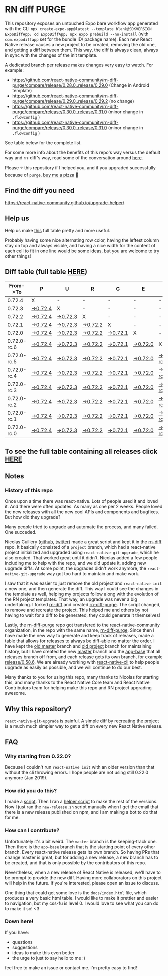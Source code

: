 # RN diff PURGE

This repository exposes an untouched Expo bare workflow app generated with the CLI
`npx create-expo-app@latest --template blank@SDKVERSION ExpoDiffApp; cd ExpoDiffApp; npx expo prebuild --no-install` (with `com.expodiffapp` set for the bundle ID/ package name). Each new React Native release causes a new project to be created, removing the old one, and getting a diff between them. This way, the diff is always clean, always in sync with the changes of the init template.

A dedicated branch per release makes changes very easy
to watch. For example:

* https://github.com/react-native-community/rn-diff-purge/compare/release/0.28.0..release/0.29.0
(Change in Android template)
* https://github.com/react-native-community/rn-diff-purge/compare/release/0.29.0..release/0.29.2
(no change)
* https://github.com/react-native-community/rn-diff-purge/compare/release/0.30.0..release/0.31.0
(minor change in `.flowconfig` )
* https://github.com/react-native-community/rn-diff-purge/compare/release/0.30.0..release/0.31.0
(minor change in `.flowconfig` )

See table below for the complete list.

For some more info about the benefits of this repo's way versus the default way and rn-diff's way, read some of the conversation around [here](https://github.com/react-native-community/discussions-and-proposals/issues/68#issuecomment-452227478).

Please :star: this repository if I helped you, and if you upgraded successfully because of `purge`, [buy me a pizza](https://www.buymeacoffee.com/pvinis) :pizza:

## Find the diff you need
https://react-native-community.github.io/upgrade-helper/

## Help us
Help us make [this](https://react-native-community.github.io/rn-diff-purge) full table pretty and more useful.

Probably having some nice alternating row color, having the leftest column stay on top and always visible, and having a nice width for the content of each cell to fit in one line would be some ideas, but you are welcome to try other things!

## Diff table (full table [HERE](https://react-native-community.github.io/rn-diff-purge/))

| From->To    | P                                                                                                               | U                                                                                                               | R                                                                                                               | G                                                                                                               | E                                                                                                               |                                                                                                                           | T                                                                                                                         | I                                                                                                                         | M                                                                                                                         | E                                                                                                                         | !                                                                                                                         | ! |
| ----------- | --------------------------------------------------------------------------------------------------------------- | --------------------------------------------------------------------------------------------------------------- | --------------------------------------------------------------------------------------------------------------- | --------------------------------------------------------------------------------------------------------------- | --------------------------------------------------------------------------------------------------------------- | ------------------------------------------------------------------------------------------------------------------------- | ------------------------------------------------------------------------------------------------------------------------- | ------------------------------------------------------------------------------------------------------------------------- | ------------------------------------------------------------------------------------------------------------------------- | ------------------------------------------------------------------------------------------------------------------------- | ------------------------------------------------------------------------------------------------------------------------- | - |
| 0.72.4      | X                                                                                                               | -                                                                                                               | -                                                                                                               | -                                                                                                               | -                                                                                                               | -                                                                                                                         | -                                                                                                                         | -                                                                                                                         | -                                                                                                                         | -                                                                                                                         | -                                                                                                                         | - |
| 0.72.3      | [->0.72.4](https://github.com/react-native-community/rn-diff-purge/compare/release/0.72.3..release/0.72.4)      | X                                                                                                               | -                                                                                                               | -                                                                                                               | -                                                                                                               | -                                                                                                                         | -                                                                                                                         | -                                                                                                                         | -                                                                                                                         | -                                                                                                                         | -                                                                                                                         | - |
| 0.72.2      | [->0.72.4](https://github.com/react-native-community/rn-diff-purge/compare/release/0.72.2..release/0.72.4)      | [->0.72.3](https://github.com/react-native-community/rn-diff-purge/compare/release/0.72.2..release/0.72.3)      | X                                                                                                               | -                                                                                                               | -                                                                                                               | -                                                                                                                         | -                                                                                                                         | -                                                                                                                         | -                                                                                                                         | -                                                                                                                         | -                                                                                                                         | - |
| 0.72.1      | [->0.72.4](https://github.com/react-native-community/rn-diff-purge/compare/release/0.72.1..release/0.72.4)      | [->0.72.3](https://github.com/react-native-community/rn-diff-purge/compare/release/0.72.1..release/0.72.3)      | [->0.72.2](https://github.com/react-native-community/rn-diff-purge/compare/release/0.72.1..release/0.72.2)      | X                                                                                                               | -                                                                                                               | -                                                                                                                         | -                                                                                                                         | -                                                                                                                         | -                                                                                                                         | -                                                                                                                         | -                                                                                                                         | - |
| 0.72.0      | [->0.72.4](https://github.com/react-native-community/rn-diff-purge/compare/release/0.72.0..release/0.72.4)      | [->0.72.3](https://github.com/react-native-community/rn-diff-purge/compare/release/0.72.0..release/0.72.3)      | [->0.72.2](https://github.com/react-native-community/rn-diff-purge/compare/release/0.72.0..release/0.72.2)      | [->0.72.1](https://github.com/react-native-community/rn-diff-purge/compare/release/0.72.0..release/0.72.1)      | X                                                                                                               | -                                                                                                                         | -                                                                                                                         | -                                                                                                                         | -                                                                                                                         | -                                                                                                                         | -                                                                                                                         | - |
| 0.72.0-rc.6 | [->0.72.4](https://github.com/react-native-community/rn-diff-purge/compare/release/0.72.0-rc.6..release/0.72.4) | [->0.72.3](https://github.com/react-native-community/rn-diff-purge/compare/release/0.72.0-rc.6..release/0.72.3) | [->0.72.2](https://github.com/react-native-community/rn-diff-purge/compare/release/0.72.0-rc.6..release/0.72.2) | [->0.72.1](https://github.com/react-native-community/rn-diff-purge/compare/release/0.72.0-rc.6..release/0.72.1) | [->0.72.0](https://github.com/react-native-community/rn-diff-purge/compare/release/0.72.0-rc.6..release/0.72.0) | X                                                                                                                         | -                                                                                                                         | -                                                                                                                         | -                                                                                                                         | -                                                                                                                         | -                                                                                                                         | - |
| 0.72.0-rc.5 | [->0.72.4](https://github.com/react-native-community/rn-diff-purge/compare/release/0.72.0-rc.5..release/0.72.4) | [->0.72.3](https://github.com/react-native-community/rn-diff-purge/compare/release/0.72.0-rc.5..release/0.72.3) | [->0.72.2](https://github.com/react-native-community/rn-diff-purge/compare/release/0.72.0-rc.5..release/0.72.2) | [->0.72.1](https://github.com/react-native-community/rn-diff-purge/compare/release/0.72.0-rc.5..release/0.72.1) | [->0.72.0](https://github.com/react-native-community/rn-diff-purge/compare/release/0.72.0-rc.5..release/0.72.0) | [->0.72.0-rc.6](https://github.com/react-native-community/rn-diff-purge/compare/release/0.72.0-rc.5..release/0.72.0-rc.6) | X                                                                                                                         | -                                                                                                                         | -                                                                                                                         | -                                                                                                                         | -                                                                                                                         | - |
| 0.72.0-rc.4 | [->0.72.4](https://github.com/react-native-community/rn-diff-purge/compare/release/0.72.0-rc.4..release/0.72.4) | [->0.72.3](https://github.com/react-native-community/rn-diff-purge/compare/release/0.72.0-rc.4..release/0.72.3) | [->0.72.2](https://github.com/react-native-community/rn-diff-purge/compare/release/0.72.0-rc.4..release/0.72.2) | [->0.72.1](https://github.com/react-native-community/rn-diff-purge/compare/release/0.72.0-rc.4..release/0.72.1) | [->0.72.0](https://github.com/react-native-community/rn-diff-purge/compare/release/0.72.0-rc.4..release/0.72.0) | [->0.72.0-rc.6](https://github.com/react-native-community/rn-diff-purge/compare/release/0.72.0-rc.4..release/0.72.0-rc.6) | [->0.72.0-rc.5](https://github.com/react-native-community/rn-diff-purge/compare/release/0.72.0-rc.4..release/0.72.0-rc.5) | X                                                                                                                         | -                                                                                                                         | -                                                                                                                         | -                                                                                                                         | - |
| 0.72.0-rc.3 | [->0.72.4](https://github.com/react-native-community/rn-diff-purge/compare/release/0.72.0-rc.3..release/0.72.4) | [->0.72.3](https://github.com/react-native-community/rn-diff-purge/compare/release/0.72.0-rc.3..release/0.72.3) | [->0.72.2](https://github.com/react-native-community/rn-diff-purge/compare/release/0.72.0-rc.3..release/0.72.2) | [->0.72.1](https://github.com/react-native-community/rn-diff-purge/compare/release/0.72.0-rc.3..release/0.72.1) | [->0.72.0](https://github.com/react-native-community/rn-diff-purge/compare/release/0.72.0-rc.3..release/0.72.0) | [->0.72.0-rc.6](https://github.com/react-native-community/rn-diff-purge/compare/release/0.72.0-rc.3..release/0.72.0-rc.6) | [->0.72.0-rc.5](https://github.com/react-native-community/rn-diff-purge/compare/release/0.72.0-rc.3..release/0.72.0-rc.5) | [->0.72.0-rc.4](https://github.com/react-native-community/rn-diff-purge/compare/release/0.72.0-rc.3..release/0.72.0-rc.4) | X                                                                                                                         | -                                                                                                                         | -                                                                                                                         | - |
| 0.72.0-rc.2 | [->0.72.4](https://github.com/react-native-community/rn-diff-purge/compare/release/0.72.0-rc.2..release/0.72.4) | [->0.72.3](https://github.com/react-native-community/rn-diff-purge/compare/release/0.72.0-rc.2..release/0.72.3) | [->0.72.2](https://github.com/react-native-community/rn-diff-purge/compare/release/0.72.0-rc.2..release/0.72.2) | [->0.72.1](https://github.com/react-native-community/rn-diff-purge/compare/release/0.72.0-rc.2..release/0.72.1) | [->0.72.0](https://github.com/react-native-community/rn-diff-purge/compare/release/0.72.0-rc.2..release/0.72.0) | [->0.72.0-rc.6](https://github.com/react-native-community/rn-diff-purge/compare/release/0.72.0-rc.2..release/0.72.0-rc.6) | [->0.72.0-rc.5](https://github.com/react-native-community/rn-diff-purge/compare/release/0.72.0-rc.2..release/0.72.0-rc.5) | [->0.72.0-rc.4](https://github.com/react-native-community/rn-diff-purge/compare/release/0.72.0-rc.2..release/0.72.0-rc.4) | [->0.72.0-rc.3](https://github.com/react-native-community/rn-diff-purge/compare/release/0.72.0-rc.2..release/0.72.0-rc.3) | X                                                                                                                         | -                                                                                                                         | - |
| 0.72.0-rc.1 | [->0.72.4](https://github.com/react-native-community/rn-diff-purge/compare/release/0.72.0-rc.1..release/0.72.4) | [->0.72.3](https://github.com/react-native-community/rn-diff-purge/compare/release/0.72.0-rc.1..release/0.72.3) | [->0.72.2](https://github.com/react-native-community/rn-diff-purge/compare/release/0.72.0-rc.1..release/0.72.2) | [->0.72.1](https://github.com/react-native-community/rn-diff-purge/compare/release/0.72.0-rc.1..release/0.72.1) | [->0.72.0](https://github.com/react-native-community/rn-diff-purge/compare/release/0.72.0-rc.1..release/0.72.0) | [->0.72.0-rc.6](https://github.com/react-native-community/rn-diff-purge/compare/release/0.72.0-rc.1..release/0.72.0-rc.6) | [->0.72.0-rc.5](https://github.com/react-native-community/rn-diff-purge/compare/release/0.72.0-rc.1..release/0.72.0-rc.5) | [->0.72.0-rc.4](https://github.com/react-native-community/rn-diff-purge/compare/release/0.72.0-rc.1..release/0.72.0-rc.4) | [->0.72.0-rc.3](https://github.com/react-native-community/rn-diff-purge/compare/release/0.72.0-rc.1..release/0.72.0-rc.3) | [->0.72.0-rc.2](https://github.com/react-native-community/rn-diff-purge/compare/release/0.72.0-rc.1..release/0.72.0-rc.2) | X                                                                                                                         | - |
| 0.72.0-rc.0 | [->0.72.4](https://github.com/react-native-community/rn-diff-purge/compare/release/0.72.0-rc.0..release/0.72.4) | [->0.72.3](https://github.com/react-native-community/rn-diff-purge/compare/release/0.72.0-rc.0..release/0.72.3) | [->0.72.2](https://github.com/react-native-community/rn-diff-purge/compare/release/0.72.0-rc.0..release/0.72.2) | [->0.72.1](https://github.com/react-native-community/rn-diff-purge/compare/release/0.72.0-rc.0..release/0.72.1) | [->0.72.0](https://github.com/react-native-community/rn-diff-purge/compare/release/0.72.0-rc.0..release/0.72.0) | [->0.72.0-rc.6](https://github.com/react-native-community/rn-diff-purge/compare/release/0.72.0-rc.0..release/0.72.0-rc.6) | [->0.72.0-rc.5](https://github.com/react-native-community/rn-diff-purge/compare/release/0.72.0-rc.0..release/0.72.0-rc.5) | [->0.72.0-rc.4](https://github.com/react-native-community/rn-diff-purge/compare/release/0.72.0-rc.0..release/0.72.0-rc.4) | [->0.72.0-rc.3](https://github.com/react-native-community/rn-diff-purge/compare/release/0.72.0-rc.0..release/0.72.0-rc.3) | [->0.72.0-rc.2](https://github.com/react-native-community/rn-diff-purge/compare/release/0.72.0-rc.0..release/0.72.0-rc.2) | [->0.72.0-rc.1](https://github.com/react-native-community/rn-diff-purge/compare/release/0.72.0-rc.0..release/0.72.0-rc.1) | X |

## To see the full table containing all releases click [HERE](https://react-native-community.github.io/rn-diff-purge/)

## Notes

### History of this repo

Once upon a time there was react-native. Lots of people used it and loved it. And there were often updates. As many as one per 2 weeks. People loved the new releases with all the new cool APIs and components and bugfixes. But how did they upgrade?

Many people tried to upgrade and automate the process, and many failed. One succeded.

Nicolas Cuillery ([github](https://github.com/ncuillery), [twitter](https://twitter.com/ncuillery)) made a great script and kept it in the [rn-diff](https://github.com/ncuillery/rn-diff) repo. It basically consisted of a `project` branch, which had a react-native project initialized and upgraded using `react-native-git-upgrade`, which he also created. That worked great until it didn't. Nicolas added a few people including me to help with the repo, and we did update it, adding new upgrade diffs. At some point, the upgrades didn't work anymore, the `react-native-git-upgrade` way got too hard to maintain and make work.

I saw that it was easier to just remove the old project and `react-native init` a new one, and then generate the diff. This way I could see the changes in the template as well, helping my projects follow along with the evolution of the RN project templates. That way, an upgrade was never a big undertaking. I forked [rn-diff](https://github.com/ncuillery/rn-diff) and created [rn-diff-purge](https://github.com/react-native-community/rn-diff-purge). The script changed, to remove and recreate the project. This helped me and others by not having to wait for a diff to be generated, they could generate it themselves!

Lastly, the [rn-diff-purge](https://github.com/react-native-community/rn-diff-purge) repo got transfered to the react-native-community organization, in the repo with the same name, [rn-diff-purge](https://github.com/react-native-community/rn-diff-purge). Since then I have made the new way to generate and keep track of releases, made a table that allows for releases to always be diff-able no matter the order. I have kept the [old master](https://github.com/react-native-community/rn-diff-purge/tree/old/master) branch and [old project](https://github.com/react-native-community/rn-diff-purge/tree/old/project) branch for maintaining history, but I have created the new [master](https://github.com/react-native-community/rn-diff-purge/tree/master) branch and the [app-base](https://github.com/react-native-community/rn-diff-purge/tree/app-base) that all releases branch off from, and each release gets its own branch, for example [release/0.58.6](https://github.com/react-native-community/rn-diff-purge/tree/release/0.58.6). We are already working with [react-native-cli](https://github.com/react-native-community/react-native-cli) to help people upgrade as easily as possible, and we will continue to do our best.

Many thanks to you for using this repo, many thanks to Nicolas for starting this, and many thanks to the React Native Core team and React Native Contributors team for helping make this repo and RN project upgrading awesome.

## Why this repository?
`react-native-git-upgrade` is painful. A simple diff by recreating the project is a much much simpler way to get a diff on every new React Native release.

## FAQ

### Why starting from 0.22.0?

Because I couldn't run `react-native init` with an older version than that without the cli throwing errors. I hope people are not using still 0.22.0 anymore (Jan 2019).

### How did you do this?

I made a [script](https://github.com/react-native-community/rn-diff-purge/blob/master/new-release.sh). Then I ran a [helper script](https://github.com/react-native-community/rn-diff-purge/blob/master/new-release.sh) to make the rest of the versions.
Now I just ran the `new-release.sh` script manually when I get the email that there is a new release published on npm, and I am making a bot to do that for me.

### How can I contribute?

Unfortunately it's a bit weird. The `master` branch is the keeping-track one. Then there is the `app-base` branch that is the starting point of every other branch. Every react-native release gets its own branch. So having PRs that change master is great, but for adding a new release, a new branch has to be created, and that is only possible by the contributors of this repo.

Nevertheless, when a new release of React Native is released, we'll have to be prompt to provide
the new diff. Having more collaborators on this project will help in the future. If you're interested, please open an issue to discuss.

One thing that could get some love is the `docs/index.html` file, which produces a very basic html table. I would like to make it prettier and easier to navigation, but my css-fu is level 0. I would love to see what you can do to make it so! <3

### Down here!

If you have:
- questions
- suggestions
- ideas to make this even better
- the urge to just to say hello to me :)

feel free to make an issue or contact me. I'm pretty easy to find!
